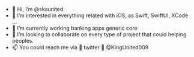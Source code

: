 - 👋 Hi, I’m @skaunited
- 👀 I’m interested in everything related with iOS, as Swift, SwiftUI, XCode ...
- 🌱 I’m currently working banking apps generic core
- 💞️ I’m looking to collaborate on every type of project that could helping peoples.
- 📫 You could reach me via 🐥 twitter 🐣 @KingUnited009

<!---
skaunited/skaunited is a ✨ special ✨ repository because its `README.md` (this file) appears on your GitHub profile.
You can click the Preview link to take a look at your changes.
--->
